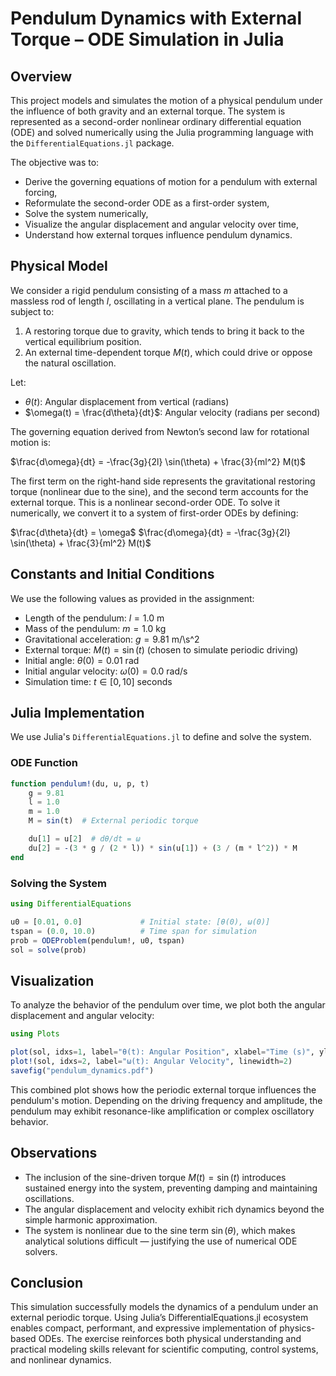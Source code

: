 # Pendulum Dynamics with External Torque – ODE Simulation in Julia

## Overview

This project models and simulates the motion of a physical pendulum under the influence of both gravity and an external torque. The system is represented as a second-order nonlinear ordinary differential equation (ODE) and solved numerically using the Julia programming language with the `DifferentialEquations.jl` package.

The objective was to:

* Derive the governing equations of motion for a pendulum with external forcing,
* Reformulate the second-order ODE as a first-order system,
* Solve the system numerically,
* Visualize the angular displacement and angular velocity over time,
* Understand how external torques influence pendulum dynamics.

## Physical Model

We consider a rigid pendulum consisting of a mass $m$ attached to a massless rod of length $l$, oscillating in a vertical plane. The pendulum is subject to:

1. A restoring torque due to gravity, which tends to bring it back to the vertical equilibrium position.
2. An external time-dependent torque $M(t)$, which could drive or oppose the natural oscillation.

Let:

* $\theta(t)$: Angular displacement from vertical (radians)
* $\omega(t) = \frac{d\theta}{dt}$: Angular velocity (radians per second)

The governing equation derived from Newton’s second law for rotational motion is:

$\frac{d\omega}{dt} = -\frac{3g}{2l} \sin(\theta) + \frac{3}{ml^2} M(t)$

The first term on the right-hand side represents the gravitational restoring torque (nonlinear due to the sine), and the second term accounts for the external torque. This is a nonlinear second-order ODE. To solve it numerically, we convert it to a system of first-order ODEs by defining:

$\frac{d\theta}{dt} = \omega$
$\frac{d\omega}{dt} = -\frac{3g}{2l} \sin(\theta) + \frac{3}{ml^2} M(t)$

## Constants and Initial Conditions

We use the following values as provided in the assignment:

* Length of the pendulum: $l = 1.0$ m
* Mass of the pendulum: $m = 1.0$ kg
* Gravitational acceleration: $g = 9.81$ m/\s^2
* External torque: $M(t) = \sin(t)$ (chosen to simulate periodic driving)
* Initial angle: $\theta(0) = 0.01$ rad
* Initial angular velocity: $\omega(0) = 0.0$ rad/s
* Simulation time: $t \in [0, 10]$ seconds

## Julia Implementation

We use Julia's `DifferentialEquations.jl` to define and solve the system.

### ODE Function

```julia
function pendulum!(du, u, p, t)
    g = 9.81
    l = 1.0
    m = 1.0
    M = sin(t)  # External periodic torque

    du[1] = u[2]  # dθ/dt = ω
    du[2] = -(3 * g / (2 * l)) * sin(u[1]) + (3 / (m * l^2)) * M
end
```

### Solving the System

```julia
using DifferentialEquations

u0 = [0.01, 0.0]             # Initial state: [θ(0), ω(0)]
tspan = (0.0, 10.0)          # Time span for simulation
prob = ODEProblem(pendulum!, u0, tspan)
sol = solve(prob)
```

## Visualization

To analyze the behavior of the pendulum over time, we plot both the angular displacement and angular velocity:

```julia
using Plots

plot(sol, idxs=1, label="θ(t): Angular Position", xlabel="Time (s)", ylabel="Value", title="Pendulum Dynamics with External Torque", linewidth=2, legend=:topright)
plot!(sol, idxs=2, label="ω(t): Angular Velocity", linewidth=2)
savefig("pendulum_dynamics.pdf")
```

This combined plot shows how the periodic external torque influences the pendulum's motion. Depending on the driving frequency and amplitude, the pendulum may exhibit resonance-like amplification or complex oscillatory behavior.

## Observations

* The inclusion of the sine-driven torque $M(t) = \sin(t)$ introduces sustained energy into the system, preventing damping and maintaining oscillations.
* The angular displacement and velocity exhibit rich dynamics beyond the simple harmonic approximation.
* The system is nonlinear due to the sine term $\sin(\theta)$, which makes analytical solutions difficult — justifying the use of numerical ODE solvers.

## Conclusion

This simulation successfully models the dynamics of a pendulum under an external periodic torque. Using Julia’s DifferentialEquations.jl ecosystem enables compact, performant, and expressive implementation of physics-based ODEs. The exercise reinforces both physical understanding and practical modeling skills relevant for scientific computing, control systems, and nonlinear dynamics.
